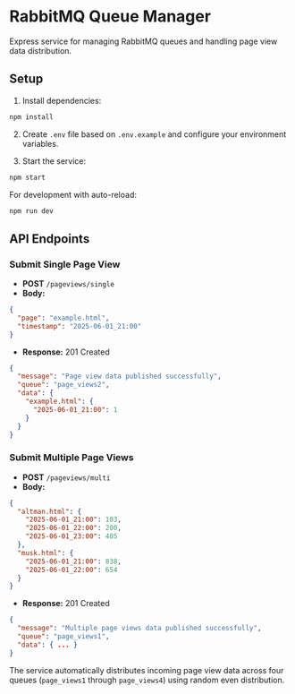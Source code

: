 # RabbitMQ Queue Manager

Express service for managing RabbitMQ queues and handling page view data distribution.

## Setup

1. Install dependencies:
```bash
npm install
```

2. Create `.env` file based on `.env.example` and configure your environment variables.

3. Start the service:
```bash
npm start
```

For development with auto-reload:
```bash
npm run dev
```

## API Endpoints

### Submit Single Page View
- **POST** `/pageviews/single`
- **Body:**
```json
{
  "page": "example.html",
  "timestamp": "2025-06-01_21:00"
}
```
- **Response:** 201 Created
```json
{
  "message": "Page view data published successfully",
  "queue": "page_views2",
  "data": {
    "example.html": {
      "2025-06-01_21:00": 1
    }
  }
}
```

### Submit Multiple Page Views
- **POST** `/pageviews/multi`
- **Body:**
```json
{
  "altman.html": {
    "2025-06-01_21:00": 103,
    "2025-06-01_22:00": 200,
    "2025-06-01_23:00": 405
  },
  "musk.html": {
    "2025-06-01_21:00": 838,
    "2025-06-01_22:00": 654
  }
}
```
- **Response:** 201 Created
```json
{
  "message": "Multiple page views data published successfully",
  "queue": "page_views1",
  "data": { ... }
}
```

The service automatically distributes incoming page view data across four queues (`page_views1` through `page_views4`) using random even distribution.
